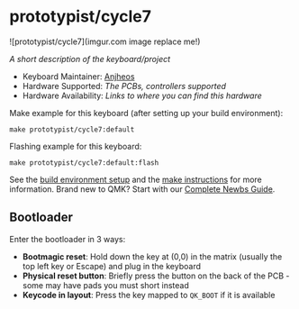 # prototypist/cycle7

![prototypist/cycle7](imgur.com image replace me!)

*A short description of the keyboard/project*

* Keyboard Maintainer: [Anjheos](https://github.com/Anjheos)
* Hardware Supported: *The PCBs, controllers supported*
* Hardware Availability: *Links to where you can find this hardware*

Make example for this keyboard (after setting up your build environment):

    make prototypist/cycle7:default

Flashing example for this keyboard:

    make prototypist/cycle7:default:flash

See the [build environment setup](https://docs.qmk.fm/#/getting_started_build_tools) and the [make instructions](https://docs.qmk.fm/#/getting_started_make_guide) for more information. Brand new to QMK? Start with our [Complete Newbs Guide](https://docs.qmk.fm/#/newbs).

## Bootloader

Enter the bootloader in 3 ways:

* **Bootmagic reset**: Hold down the key at (0,0) in the matrix (usually the top left key or Escape) and plug in the keyboard
* **Physical reset button**: Briefly press the button on the back of the PCB - some may have pads you must short instead
* **Keycode in layout**: Press the key mapped to `QK_BOOT` if it is available

